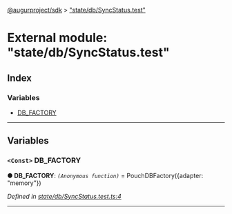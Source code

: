 [@augurproject/sdk](../README.md) > ["state/db/SyncStatus.test"](../modules/_state_db_syncstatus_test_.md)

# External module: "state/db/SyncStatus.test"

## Index

### Variables

* [DB_FACTORY](_state_db_syncstatus_test_.md#db_factory)

---

## Variables

<a id="db_factory"></a>

### `<Const>` DB_FACTORY

**● DB_FACTORY**: *`(Anonymous function)`* =  PouchDBFactory({adapter: "memory"})

*Defined in [state/db/SyncStatus.test.ts:4](https://github.com/AugurProject/augur/blob/1991ef64ef/packages/augur-sdk/src/state/db/SyncStatus.test.ts#L4)*

___

